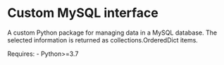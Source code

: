 # Custom MySQL interface

A custom Python package for managing data in a MySQL database. The selected information is returned as collections.OrderedDict items.

Requires:
	- Python>=3.7
